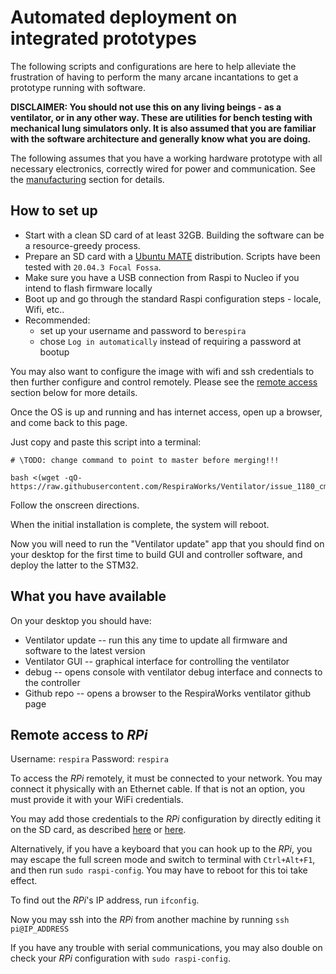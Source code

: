 # Automated deployment on integrated prototypes

The following scripts and configurations are here to help alleviate the frustration of having to perform the many arcane incantations to get a prototype running with software.

**DISCLAIMER: You should not use this on any living beings - as a ventilator, or in any other way. These are utilities for bench testing with mechanical lung simulators only. It is also assumed that you are familiar with the software architecture and generally know what you are doing.**

The following assumes that you have a working hardware prototype with all necessary electronics, correctly wired for power and communication. See the [manufacturing](../../../manufacturing) section for details.

## How to set up

* Start with a clean SD card of at least 32GB. Building the software can be a resource-greedy process.
* Prepare an SD card with a [Ubuntu MATE](https://ubuntu-mate.org/download/arm64/focal/) distribution. Scripts have been tested with `20.04.3 Focal Fossa`.
* Make sure you have a USB connection from Raspi to Nucleo if you intend to flash firmware locally
* Boot up and go through the standard Raspi configuration steps - locale, Wifi, etc..
* Recommended:
  * set up your username and password to be`respira`
  * chose `Log in automatically` instead of requiring a password at bootup

You may also want to configure the image with wifi and ssh credentials to then further configure and control remotely. Please see the [remote access](#remote-access-to-rpi) section below for more details.

Once the OS is up and running and has internet access, open up a browser, and come back to this page.

Just copy and paste this script into a terminal:

```
# \TODO: change command to point to master before merging!!!

bash <(wget -qO- https://raw.githubusercontent.com/RespiraWorks/Ventilator/issue_1180_cmake_build_on_rpi/software/utils/rpi_config/bootstrap.sh)
```

Follow the onscreen directions.

When the initial installation is complete, the system will reboot.

Now you will need to run the "Ventilator update" app that you should find on your desktop for the first time to build GUI and controller software, and deploy the latter to the STM32.

## What you have available

On your desktop you should have:
* Ventilator update -- run this any time to update all firmware and software to the latest version
* Ventilator GUI -- graphical interface for controlling the ventilator
* debug -- opens console with ventilator debug interface and connects to the controller
* Github repo -- opens a browser to the RespiraWorks ventilator github page

## Remote access to *RPi*

Username: `respira` Password: `respira`

To access the *RPi* remotely, it must be connected to your network. You may connect it physically
with an Ethernet cable. If that is not an option, you must provide it with your WiFi credentials.

You may add those credentials to the *RPi* configuration by directly editing it on the SD card, as
described [here](https://raspberrypi.stackexchange.com/questions/66949/enable-ssh-and-connect-to-a-wifi-network-without-a-keyboard-or-a-screen) or
[here](https://www.luisdelarosa.com/2017/09/19/how-to-enable-headless-networking-on-ubuntu-mate-on-raspberry-pi/).

Alternatively, if you have a keyboard that you can hook up to the *RPi*, you may escape the full screen mode and switch to terminal with `Ctrl+Alt+F1`, and then run `sudo raspi-config`. You may have to reboot for this toi take effect.

To find out the *RPi*'s IP address, run `ifconfig`.

Now you may ssh into the *RPi* from another machine by running `ssh pi@IP_ADDRESS`

If you have any trouble with serial communications, you may also double on check your
*RPi* configuration with `sudo raspi-config`.
